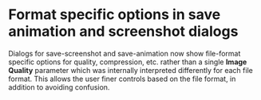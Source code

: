 # Format specific options in save animation and screenshot dialogs

Dialogs for save-screenshot and save-animation now show file-format
specific options for quality, compression, etc. rather than a single **Image Quality**
parameter which was internally interpreted differently for each file format.
This allows the user finer controls based on the file format, in addition to avoiding
confusion.
